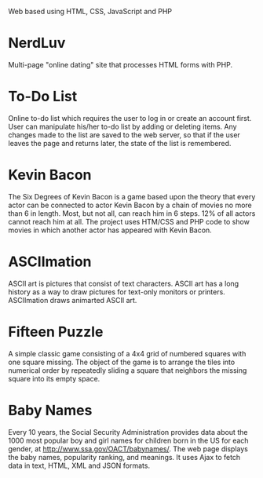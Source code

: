 Web based using HTML, CSS, JavaScript and PHP

# NerdLuv

Multi-page "online dating" site that processes HTML forms with PHP. 

# To-Do List

Online to-do list which requires the user to log in or create an account first. User can manipulate his/her to-do list by adding or deleting items. Any changes made to the list are saved to the web server, so that if the user leaves the page and returns later, the state of the list is remembered. 

# Kevin Bacon

The Six Degrees of Kevin Bacon is a game based upon the theory that every actor can be connected to actor Kevin Bacon by a chain of movies no more than 6 in length. Most, but not all, can reach him in 6 steps. 12% of all actors cannot reach him at all. The project uses HTM/CSS and PHP code to show movies in which another actor has appeared with Kevin Bacon.

# ASCIImation

ASCII art is pictures that consist of text characters. ASCII art has a long history as a way to draw pictures for text-only monitors or printers. ASCIImation draws animarted ASCII art. 

# Fifteen Puzzle
 
 A simple classic game consisting of a 4x4 grid of numbered squares with one square missing. The object of the game is to arrange the tiles into numerical order by repeatedly sliding a square that neighbors the missing square into its empty space. 
 
 # Baby Names
 
 Every 10 years, the Social Security Administration provides data about the 1000 most popular boy and girl names for children born in the US for each gender, at http://www.ssa.gov/OACT/babynames/. The web page displays the baby names, popularity ranking, and meanings. It uses Ajax to fetch data in text, HTML, XML and JSON formats. 
